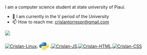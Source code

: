 I am a computer science student at state university of Piauí.

- 🌱 I am currently in the V period of the University
- 📫 How to reach me: crislantorrespr@gmail.com

<div>
  <a href="https://github.com/crishard">
<!--   <img height="180em" src="https://github-readme-stats.vercel.app/api?username=crishard&show_icons=true&theme=dracula&include_all_commits=true&count_private=true"/> -->
  <img height="180em" src="https://github-readme-stats.vercel.app/api/top-langs/?username=crishard&layout=compact&langs_count=7&theme=dracula"/>
</div>
 
 
<div style="display: inline_block"><br>
  <img align="center" alt="Crislan-Linux" height="30" width="40" src="https://cdn.jsdelivr.net/gh/devicons/devicon/icons/ubuntu/ubuntu-plain.svg" />
  <img align="center" alt="Crislan-Python" height="30" width="40" src="https://raw.githubusercontent.com/devicons/devicon/master/icons/python/python-original.svg">
  <img align="center" alt="Crislan-JS" height="30" width="40" src="https://cdn.jsdelivr.net/gh/devicons/devicon/icons/javascript/javascript-original.svg" />
  <img align="center" alt="Crislan-HTML" height="30" width="40" src="https://cdn.jsdelivr.net/gh/devicons/devicon/icons/html5/html5-original.svg" />
  <img align="center" alt="Crislan-CSS" height="30" width="40" src="https://cdn.jsdelivr.net/gh/devicons/devicon/icons/css3/css3-original.svg" />
</div>
</br>

